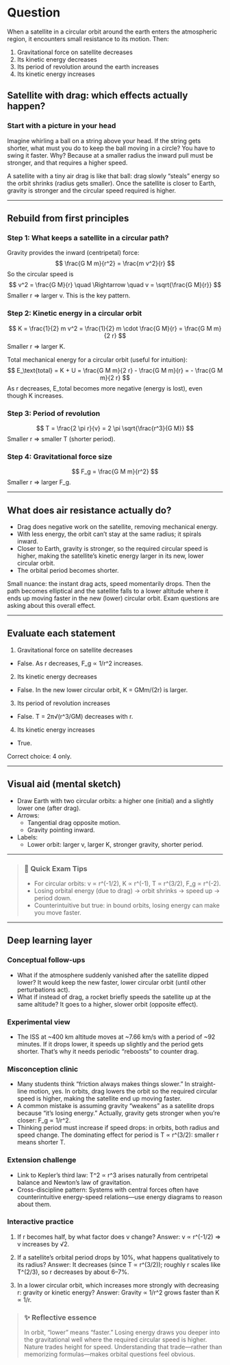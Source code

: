 # Question
When a satellite in a circular orbit around the earth enters the atmospheric region, it encounters small resistance to its motion. Then:  
1) Gravitational force on satellite decreases  
2) Its kinetic energy decreases  
3) Its period of revolution around the earth increases  
4) Its kinetic energy increases

## Satellite with drag: which effects actually happen?

### Start with a picture in your head
Imagine whirling a ball on a string above your head. If the string gets shorter, what must you do to keep the ball moving in a circle? You have to swing it faster. Why? Because at a smaller radius the inward pull must be stronger, and that requires a higher speed.

A satellite with a tiny air drag is like that ball: drag slowly “steals” energy so the orbit shrinks (radius gets smaller). Once the satellite is closer to Earth, gravity is stronger and the circular speed required is higher.

---

## Rebuild from first principles

### Step 1: What keeps a satellite in a circular path?
Gravity provides the inward (centripetal) force:
$$
\frac{G M m}{r^2} = \frac{m v^2}{r}
$$
So the circular speed is
$$
v^2 = \frac{G M}{r} \quad \Rightarrow \quad v = \sqrt{\frac{G M}{r}}
$$
Smaller r ⇒ larger v. This is the key pattern.

### Step 2: Kinetic energy in a circular orbit
$$
K = \frac{1}{2} m v^2 = \frac{1}{2} m \cdot \frac{G M}{r} = \frac{G M m}{2 r}
$$
Smaller r ⇒ larger K.

Total mechanical energy for a circular orbit (useful for intuition):
$$
E_\text{total} = K + U = \frac{G M m}{2 r} - \frac{G M m}{r} = - \frac{G M m}{2 r}
$$
As r decreases, E_total becomes more negative (energy is lost), even though K increases.

### Step 3: Period of revolution
$$
T = \frac{2 \pi r}{v} = 2 \pi \sqrt{\frac{r^3}{G M}}
$$
Smaller r ⇒ smaller T (shorter period).

### Step 4: Gravitational force size
$$
F_g = \frac{G M m}{r^2}
$$
Smaller r ⇒ larger F_g.

---

## What does air resistance actually do?
- Drag does negative work on the satellite, removing mechanical energy.
- With less energy, the orbit can’t stay at the same radius; it spirals inward.
- Closer to Earth, gravity is stronger, so the required circular speed is higher, making the satellite’s kinetic energy larger in its new, lower circular orbit.
- The orbital period becomes shorter.

Small nuance: the instant drag acts, speed momentarily drops. Then the path becomes elliptical and the satellite falls to a lower altitude where it ends up moving faster in the new (lower) circular orbit. Exam questions are asking about this overall effect.

---

## Evaluate each statement

1) Gravitational force on satellite decreases
- False. As r decreases, F_g ∝ 1/r^2 increases.

2) Its kinetic energy decreases
- False. In the new lower circular orbit, K = GMm/(2r) is larger.

3) Its period of revolution increases
- False. T = 2π√(r^3/GM) decreases with r.

4) Its kinetic energy increases
- True.

Correct choice: 4 only.

---

## Visual aid (mental sketch)
- Draw Earth with two circular orbits: a higher one (initial) and a slightly lower one (after drag).
- Arrows:
  - Tangential drag opposite motion.
  - Gravity pointing inward.
- Labels:
  - Lower orbit: larger v, larger K, stronger gravity, shorter period.

---

> ### 🧠 Quick Exam Tips
> - For circular orbits: v ∝ r^(-1/2), K ∝ r^(-1), T ∝ r^(3/2), F_g ∝ r^(-2).
> - Losing orbital energy (due to drag) → orbit shrinks → speed up → period down.
> - Counterintuitive but true: in bound orbits, losing energy can make you move faster.

---

## Deep learning layer

### Conceptual follow-ups
- What if the atmosphere suddenly vanished after the satellite dipped lower? It would keep the new faster, lower circular orbit (until other perturbations act).
- What if instead of drag, a rocket briefly speeds the satellite up at the same altitude? It goes to a higher, slower orbit (opposite effect).

### Experimental view
- The ISS at ~400 km altitude moves at ~7.66 km/s with a period of ~92 minutes. If it drops lower, it speeds up slightly and the period gets shorter. That’s why it needs periodic “reboosts” to counter drag.

### Misconception clinic
- Many students think “friction always makes things slower.” In straight-line motion, yes. In orbits, drag lowers the orbit so the required circular speed is higher, making the satellite end up moving faster.
- A common mistake is assuming gravity “weakens” as a satellite drops because “it’s losing energy.” Actually, gravity gets stronger when you’re closer: F_g ∝ 1/r^2.
- Thinking period must increase if speed drops: in orbits, both radius and speed change. The dominating effect for period is T ∝ r^(3/2): smaller r means shorter T.

### Extension challenge
- Link to Kepler’s third law: T^2 ∝ r^3 arises naturally from centripetal balance and Newton’s law of gravitation.
- Cross-discipline pattern: Systems with central forces often have counterintuitive energy-speed relations—use energy diagrams to reason about them.

### Interactive practice
1) If r becomes half, by what factor does v change?
   Answer: v ∝ r^(-1/2) ⇒ v increases by √2.

2) If a satellite’s orbital period drops by 10%, what happens qualitatively to its radius?
   Answer: It decreases (since T ∝ r^(3/2)); roughly r scales like T^(2/3), so r decreases by about 6–7%.

3) In a lower circular orbit, which increases more strongly with decreasing r: gravity or kinetic energy?
   Answer: Gravity ∝ 1/r^2 grows faster than K ∝ 1/r.

> ### ✨ Reflective essence
> In orbit, “lower” means “faster.” Losing energy draws you deeper into the gravitational well where the required circular speed is higher. Nature trades height for speed. Understanding that trade—rather than memorizing formulas—makes orbital questions feel obvious.